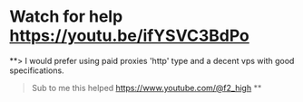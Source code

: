 # Watch for help https://youtu.be/ifYSVC3BdPo

**> I would prefer using paid proxies 'http' type and a decent vps with good specifications.
> Sub to me this helped https://www.youtube.com/@f2_high **
